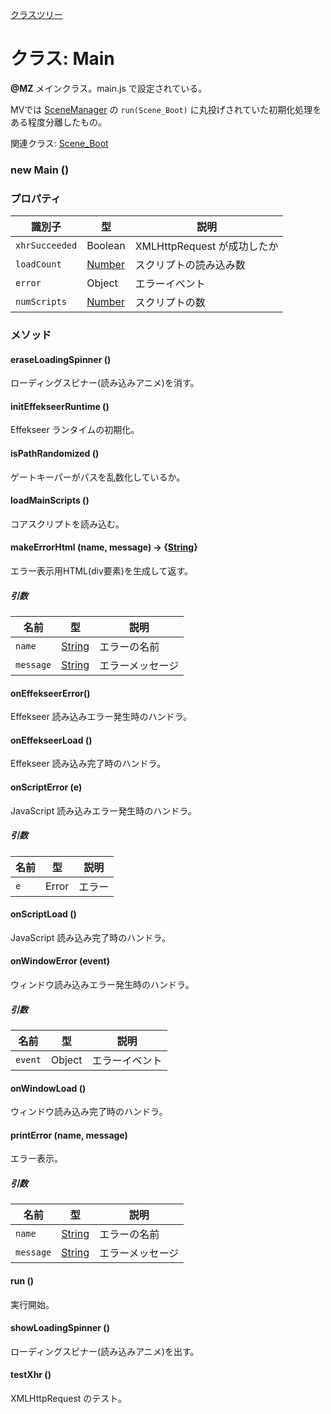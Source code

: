 [クラスツリー](index.md)

# クラス: Main

**@MZ**
メインクラス。main.js で設定されている。

MVでは [SceneManager](SceneManager.md) の `run(Scene_Boot)` に丸投げされていた初期化処理をある程度分離したもの。

関連クラス: [Scene_Boot](Scene_Boot.md)

### new Main ()

### プロパティ

| 識別子 | 型 | 説明 |
| --- | --- | --- |
| `xhrSucceeded` | Boolean | XMLHttpRequest が成功したか |
| `loadCount` | [Number](Number.md) | スクリプトの読み込み数 |
| `error` | Object | エラーイベント |
| `numScripts` | [Number](Number.md) | スクリプトの数 |


### メソッド

#### eraseLoadingSpinner ()
ローディングスピナー(読み込みアニメ)を消す。


#### initEffekseerRuntime ()
Effekseer ランタイムの初期化。


#### isPathRandomized ()
ゲートキーパーがパスを乱数化しているか。


#### loadMainScripts ()
コアスクリプトを読み込む。


#### makeErrorHtml (name, message) → {[String](String.md)}
エラー表示用HTML(div要素)を生成して返す。

##### 引数

| 名前 | 型 | 説明 |
| --- | --- | --- |
| `name` | [String](String.md)  | エラーの名前 |
| `message` | [String](String.md)  | エラーメッセージ |


#### onEffekseerError()
Effekseer 読み込みエラー発生時のハンドラ。


#### onEffekseerLoad ()
Effekseer 読み込み完了時のハンドラ。


#### onScriptError (e)
JavaScript 読み込みエラー発生時のハンドラ。

##### 引数

| 名前 | 型 | 説明 |
| --- | --- | --- |
| `e` | Error | エラー |


#### onScriptLoad ()
JavaScript 読み込み完了時のハンドラ。


#### onWindowError (event)
ウィンドウ読み込みエラー発生時のハンドラ。

##### 引数

| 名前 | 型 | 説明 |
| --- | --- | --- |
| `event` | Object | エラーイベント |


#### onWindowLoad ()
ウィンドウ読み込み完了時のハンドラ。


#### printError (name, message) 
エラー表示。

##### 引数

| 名前 | 型 | 説明 |
| --- | --- | --- |
| `name` | [String](String.md)  | エラーの名前 |
| `message` | [String](String.md)  | エラーメッセージ |


#### run ()
実行開始。


#### showLoadingSpinner ()
ローディングスピナー(読み込みアニメ)を出す。


#### testXhr ()
XMLHttpRequest のテスト。

